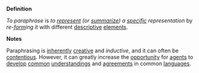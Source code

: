 **Definition**

*To paraphrase* is *to [represent](https://github.com/gcassel/Modular-Organization-Terminology/blob/master/terms/represent.md) (or [summarize](https://github.com/gcassel/Modular-Organization-Terminology/blob/master/terms/summary.md)) a [specific](https://github.com/gcassel/Modular-Organization-Terminology/blob/master/terms/specific.md) representation* by *re-[form](https://github.com/gcassel/Modular-Organization-Terminology/blob/master/terms/form.md)ing* it with different [descriptive](https://github.com/gcassel/Modular-Organization-Terminology/blob/master/terms/describe.md) [elements](https://github.com/gcassel/Modular-Organization-Terminology/blob/master/terms/element.md).

**Notes**
		
Paraphrasing is [inherently](https://github.com/gcassel/Modular-Organization-Terminology/blob/master/terms/inhere.md) [creative](https://github.com/gcassel/Modular-Organization-Terminology/blob/master/terms/create.md) and *inductive*, and it can often be [contentious](https://github.com/gcassel/Modular-Organization-Terminology/blob/master/terms/contend.md).  However, it can greatly increase the [opportunity](https://github.com/gcassel/Modular-Organization-Terminology/blob/master/terms/opportunity.md) for [agents](https://github.com/gcassel/Modular-Organization-Terminology/blob/master/terms/agent.md) to [develop](https://github.com/gcassel/Modular-Organization-Terminology/blob/master/terms/develop.md) [common](https://github.com/gcassel/Modular-Organization-Terminology/blob/master/terms/common.md) [understandings](https://github.com/gcassel/Modular-Organization-Terminology/blob/master/terms/understanding.md) and [agreements](https://github.com/gcassel/Modular-Organization-Terminology/blob/master/terms/agreement.md) in common [languages](https://github.com/gcassel/Modular-Organization-Terminology/blob/master/terms/language.md).
